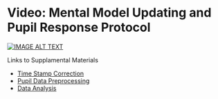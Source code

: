 # Video: Mental Model Updating and Pupil Response Protocol
[![IMAGE ALT TEXT](http://img.youtube.com/vi/ZQOfGTShs-A/0.jpg)](http://www.youtube.com/watch?v=ZQOfGTShs-A "protocolMentalModel")

Links to Supplamental Materials
- [Time Stamp Correction](https://htmlpreview.github.io/?https://github.com/sjp117/Undergrad_Projects/blob/master/mentalModelUpdatingPupil/supplament/01-timestampCorrection.html)
- [Pupil Data Preprocessing](https://htmlpreview.github.io/?https://github.com/sjp117/Undergrad_Projects/blob/master/mentalModelUpdatingPupil/supplament/02-pupilPreProc.html)
- [Data Analysis](https://htmlpreview.github.io/?https://github.com/sjp117/Undergrad_Projects/blob/master/mentalModelUpdatingPupil/supplament/03-dataAnalysis.html)